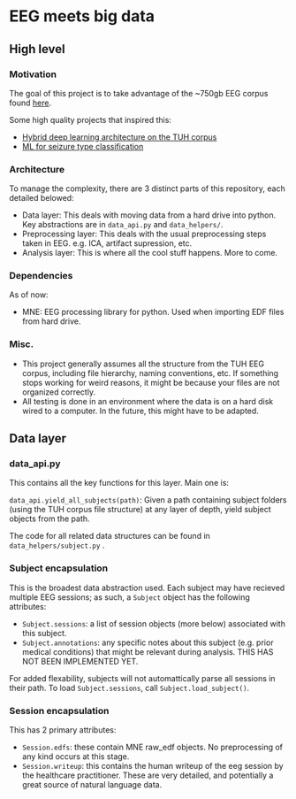 # EEG meets big data

## High level

### Motivation

The goal of this project is to take advantage of the ~750gb EEG corpus found [here](https://www.isip.piconepress.com/projects/tuh_eeg/html/downloads.shtml).

Some high quality projects that inspired this:

- [Hybrid deep learning architecture on the TUH corpus](https://www.frontiersin.org/articles/10.3389/fnhum.2019.00076/full)
- [ML for seizure type classification](https://arxiv.org/abs/1902.01012)

### Architecture

To manage the complexity, there are 3 distinct parts of this repository, each detailed belowed:

- Data layer: This deals with moving data from a hard drive into python. Key abstractions are in ```data_api.py``` and ```data_helpers/```.
- Preprocessing layer: This deals with the usual preprocessing steps taken in EEG. e.g. ICA, artifact supression, etc.
- Analysis layer: This is where all the cool stuff happens. More to come.

### Dependencies

As of now:

- MNE: EEG processing library for python. Used when importing EDF files from hard drive.

### Misc.

- This project generally assumes all the structure from the TUH EEG corpus, including file hierarchy, naming conventions, etc. If something stops working for weird reasons, it might be because your files are not organized correctly.
- All testing is done in an environment where the data is on a hard disk wired to a computer. In the future, this might have to be adapted.

## Data layer

### data_api.py

This contains all the key functions for this layer. Main one is:

```data_api.yield_all_subjects(path)```: Given a path containing subject folders (using the TUH corpus file structure) at any layer of depth, yield subject objects from the path.

The code for all related data structures can be found in ```data_helpers/subject.py```
.

### Subject encapsulation


This is the broadest data abstraction used. Each subject may have recieved multiple EEG sessions; as such, a ```Subject``` object has the following attributes:

- ```Subject.sessions```: a list of session objects (more below) associated with this subject.
- ```Subject.annotations```: any specific notes about this subject (e.g. prior medical conditions) that might be relevant during analysis. THIS HAS NOT BEEN IMPLEMENTED YET.

For added flexability, subjects will not automattically parse all sessions in their path. To load ```Subject.sessions```, call ```Subject.load_subject()```.

### Session encapsulation

This has 2 primary attributes:

- ```Session.edfs```: these contain MNE raw_edf objects. No preprocessing of any kind occurs at this stage.
- ```Session.writeup```: this contains the human writeup of the eeg session by the healthcare practitioner. These are very detailed, and potentially a great source of natural language data.


